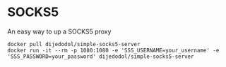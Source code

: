 # SOCKS5
An easy way to up a SOCKS5 proxy 

```
docker pull dijedodol/simple-socks5-server
docker run -it --rm -p 1080:1080 -e 'SSS_USERNAME=your_username' -e 'SSS_PASSWORD=your_password' dijedodol/simple-socks5-server
```
